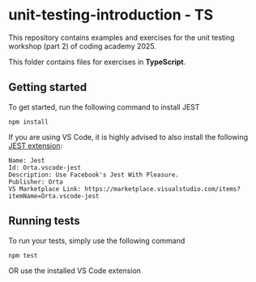 # unit-testing-introduction - TS

This repository contains examples and exercises for the unit testing workshop (part 2) of coding academy 2025.

This folder contains files for exercises in **TypeScript**.

## Getting started
To get started, run the following command to install JEST

```
npm install
```

If you are using VS Code, it is highly advised to also install the following [JEST extension](https://marketplace.visualstudio.com/items?itemName=Orta.vscode-jest):

```
Name: Jest
Id: Orta.vscode-jest
Description: Use Facebook's Jest With Pleasure.
Publisher: Orta
VS Marketplace Link: https://marketplace.visualstudio.com/items?itemName=Orta.vscode-jest
```

## Running tests

To run your tests, simply use the following command

```
npm test
```

OR use the installed VS Code extension
